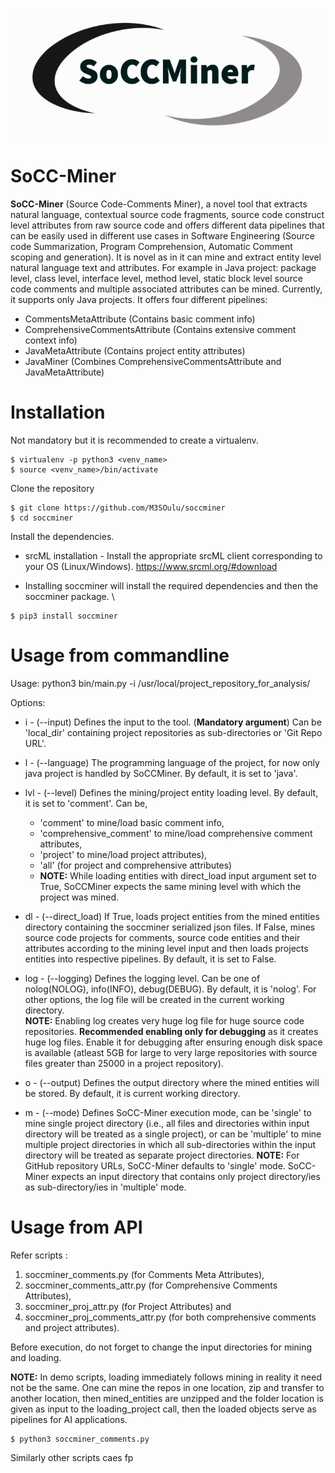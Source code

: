 <p align="center">
  <img src="https://github.com/M3SOulu/soccminer/blob/main/soccminer.png?raw=true" alt="Source Code Comments Miner"/>
</p>


SoCC-Miner
============

**SoCC-Miner** (Source Code-Comments Miner), a novel tool that extracts natural language, contextual source code fragments, source code construct level attributes from raw source code and offers different data pipelines that can be easily used in different use cases in Software Engineering (Source code Summarization, Program Comprehension, Automatic Comment scoping and generation). It is novel as in it can mine and extract entity level natural language text and attributes. For example in Java project: package level, class level, interface level, method level, static block level source code comments and multiple associated attributes can be mined.  Currently, it supports only Java projects. It offers four different pipelines: 

- CommentsMetaAttribute (Contains basic comment info)
- ComprehensiveCommentsAttribute (Contains extensive comment context info)
- JavaMetaAttribute (Contains project entity attributes)
- JavaMiner (Combines ComprehensiveCommentsAttribute and JavaMetaAttribute)
 

# Installation
Not mandatory but it is recommended to create a virtualenv.
````
$ virtualenv -p python3 <venv_name> 
$ source <venv_name>/bin/activate
````
Clone the repository 
````
$ git clone https://github.com/M3SOulu/soccminer 
$ cd soccminer
````
Install the dependencies.
- srcML installation - Install the appropriate srcML client corresponding to your OS (Linux/Windows). https://www.srcml.org/#download

- Installing soccminer will install the required dependencies and then the soccminer package. \
````
$ pip3 install soccminer
````

# Usage from commandline
Usage: python3 bin/main.py -i /usr/local/project_repository_for_analysis/ 

Options:
- i      - (--input) Defines the input to the tool. (**Mandatory argument**) Can be 'local_dir' containing project repositories as sub-directories or 'Git Repo URL'.  
		
- l      - (--language) The programming language of the project, for now only java project is handled by SoCCMiner. By default, it is set to 'java'.

- lvl    - (--level) Defines the mining/project entity loading level. By default, it is set to 'comment'. Can be, 
  - 'comment' to mine/load basic comment info,
  - 'comprehensive_comment' to mine/load comprehensive comment attributes,
  - 'project' to mine/load project attributes),
  - 'all' (for project and comprehensive attributes) 
  - **NOTE:** While loading entities with direct_load input argument set to True, SoCCMiner expects the same mining level with which the 
                    project was mined.
		   
- dl      - (--direct_load) If True, loads project entities from the mined entities directory containing the soccminer serialized json files.
                   If False, mines source code projects for comments, source code entities and their attributes according to the mining level input and then loads projects entities into respective pipelines. By default, it is set to False. 
  
- log     - (--logging) Defines the logging level. Can be one of nolog(NOLOG), info(INFO), debug(DEBUG). By default, it is 'nolog'. For other options, the log file will be created in the current working directory.  
                **NOTE:** Enabling log creates very huge log file for huge source code repositories. **Recommended enabling only for debugging** as it creates huge log files. Enable it for debugging after ensuring enough disk space is available (atleast 5GB for large to very large repositories with source files greater than 25000 in a project repository).
- o       - (--output) Defines the output directory where the mined entities will be stored. By default, it is current working directory.
- m       - (--mode) Defines SoCC-Miner execution mode, can be 'single' to mine single project directory (i.e., all files and directories within input directory will be treated as a single project), or can be 'multiple' to mine multiple project directories in which all sub-directories within the input directory will be treated as separate project directories. 
            **NOTE:** For GitHub repository URLs, SoCC-Miner defaults to 'single' mode. SoCC-Miner expects an input directory that contains only project directory/ies as sub-directory/ies in 'multiple' mode.
# Usage from API
Refer scripts :
1. soccminer_comments.py (for Comments Meta Attributes), 
2. soccminer_comments_attr.py (for Comprehensive Comments Attributes), 
3. soccminer_proj_attr.py (for Project Attributes) and 
4. soccminer_proj_comments_attr.py (for both comprehensive comments and project attributes).

Before execution, do not forget to change the input directories for mining and loading.

**NOTE:** In demo scripts, loading immediately follows mining in reality it need not be the same. 
One can mine the repos in one location, zip and transfer to another location, then mined_entities are 
unzipped and the folder location is given as input to the loading_project call, then the loaded objects
serve as pipelines for AI applications.
````
$ python3 soccminer_comments.py
````
Similarly other scripts caes fp

